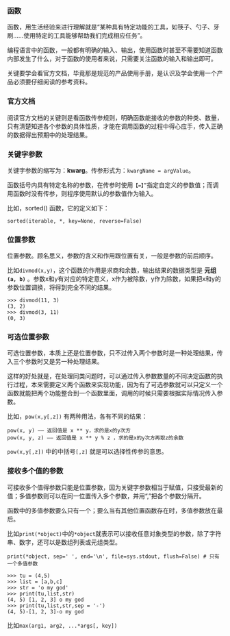 ###  函数

   函数，用生活经验来进行理解就是“某种具有特定功能的工具，如筷子、勺子、牙刷……使用特定的工具能够帮助我们完成相应任务”。
   
   编程语言中的函数，一般都有明确的输入、输出，使用函数时甚至不需要知道函数内部发生了什么，对于函数的使用者来说，只需要关注函数的输入和输出即可。
   
   关键要学会看官方文档，毕竟那是规范的产品使用手册，是认识及学会使用一个产品必须要仔细阅读的参考资料。
   
   
### 官方文档

   阅读官方文档的关键则是看函数传参规则，明确函数能接收的参数的种类、数量，只有清楚知道各个参数的具体性质，才能在调用函数的过程中得心应手，传入正确的数据得出预期中的处理结果。
   
   
### 关键字参数

   关键字参数的缩写为：**kwarg**。传参形式为：`kwargName = argValue`。
   
   函数括号内具有特定名称的参数，在传参时使用`【=】”`指定自定义的参数值；而调用函数时没有传参，则程序使用默认的参数值作为输入。
   
   比如，sorted() 函数，它的定义如下：

    sorted(iterable, *, key=None, reverse=False)
   
   
### 位置参数

   位置参数。顾名思义，参数的含义和作用跟位置有关，一般是参数的前后顺序。
   
   比如`divmod(x,y)`，这个函数的作用是求商和余数，输出结果的数据类型是 **元组`(a, b)`** 。参数x和y有对应的特定意义，x作为被除数，y作为除数，如果把x和y的参数位置调换，将得到完全不同的结果。
   
    >>> divmod(11, 3)
    (3, 2)
    >>> divmod(3, 11)
    (0, 3)
    
    
### 可选位置参数

   可选位置参数，本质上还是位置参数，只不过传入两个参数时是一种处理结果，传入三个参数时又是另一种处理结果。
   
   这样的好处就是，在处理同类问题时，可以通过传入参数数量的不同决定函数的执行过程，本来需要定义两个函数来实现功能，因为有了可选参数就可以只定义一个函数就能把两个功能整合到一个函数里面，调用的时候只需要根据实际情况传入参数。
   
   比如，`pow(x,y[,z])` 有两种用法，各有不同的结果：

    pow(x, y) —— 返回值是 x ** y，求的是x的y次方
    pow(x, y, z) —— 返回值是 x ** y % z ，求的是x的y次方再取z的余数
    
   `pow(x,y[,z])` 中的中括号`[,z]` 就是可以选择性传参的意思。
   
   
### 接收多个值的参数

   可接收多个值得参数只能是位置参数，因为关键字参数相当于赋值，只接受最新的值；多值参数则可以在同一位置传入多个参数，并用“,”把各个参数分隔开。
   
   函数中的多值参数要么只有一个；要么当有其他位置函数存在时，多值参数放在最后。
   
   比如`print(*object)`中的`*object`就表示可以接收任意对象类型的参数，除了字符串、数字，还可以是数组列表或元组类型。
   
    print(*object, sep=' ', end='\n', file=sys.stdout, flush=False) # 只有一个多值参数
    
    >>> tu = (4,5)
    >>> list = [a,b,c]
    >>> str = 'o my god'
    >>> print(tu,list,str)
    (4, 5) [1, 2, 3] o my god
    >>> print(tu,list,str,sep = '-')
    (4, 5)-[1, 2, 3]-o my god


   比如`max(arg1, arg2, ...*args[, key])`




















    